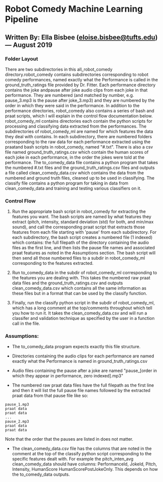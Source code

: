 # Robot Comedy Machine Learning Pipeline

## Written By: Ella Bisbee (eloise.bisbee@tufts.edu) — August 2019

### Folder Layout
There are two subdirectories in this all_robot_comedy directory.robot_comedy contains subdirectories corresponding to robot comedy performances, named exactly what the Performance is called in the ground_truth_ratings file provided by Dr. Fitter. Each performance directory contains the joke andpause after joke audio clips from each joke in that performance. They are numbered (and matched by number, e.g. pause_3.mp3 is the pause after joke_3.mp3) and they are numbered by the order in which they were said in the performance. In addition to the performance directories, robot_comedy also contains a series of bash and praat scripts, which I will explain in the control flow documentation below. robot_comedy_ml contains directories each contain the python scripts for processing and classifying data extracted from the performances. The subdirectories of robot_comedy_ml are named for which features the data they deal with contains. In each subdirectory, there are numbered folders corresponding to the raw data for each performance  extracted using the praatand bash scripts in robot_comedy, named "#.txt".  There is also a csv file named ground_truth_ratings.csv which contain the  human scores of each joke in each performance, in the order the jokes were told at the performance. The to_comedy_data file contains a python program that takes the numbered #.txt files and the ground_truth_ratings.csv files and outputs a file called clean_comedy_data.csv which contains the data from the numbered and ground truth files, cleaned up to be used in classifying. The classify file contains a python program for taking in data from clean_comedy_data and training and testing various classifiers on it.

### Control Flow

1. Run the appropriate bash script in robot_comedy for extracting the features you want. The bash scripts are named by what features they extract (pitch, intensity, standard deviation (std) for both, and min/max sound), and call the corresponding praat script that extracts those features from each file starting with 'pause' from each subdirectory. For each subdirectory, the bash script creates a numbered file (1 indexed) which contains: the full filepath of the directory containing the audio files as the first line, and then lists the pause file names and associated praat features as noted in the Assumptions section. The bash script will then send all those numbered files to a subdir in robot_comedy_ml corresponding to the features extracted.

2. Run to_comedy_data in the subdir of robot_comedy_ml corresponding to the features you are dealing with. This takes the numbered raw praat data files and the ground_truth_ratings.csv and outputs clean_comedy_data.csv which contains all the same information as these files but in a format that can be used by the classify function.

3. Finally, run the classify python script in the subdir of robot_comedy_ml, which has a long comment at the top/comments throughout which tell you how to run it. It takes the clean_comedy_data.csv and will run a classifer and validation technique as specified by the user in a function call in the file.


### Assumptions:

* The to_comedy_data program expects exactly this file structure.

* Directories containing the audio clips for each performance are named exactly what the Performance is named in ground_truth_ratings.csv

* Audio files containing the pause after a joke are named "pause_[order in which they appear in performance, zero indexed].mp3"

* The numbered raw praat data files have the full filepath as the first line and then it will list the full pause file names followed by the extracted praat data from that pause file like so:

```
pause_1.mp3
praat data
praat data
...
pause_2.mp3
praat data
praat data
```

Note that the order that the pauses are listed in does not matter. 

* The clean_comedy_data.csv file has the columns that are noted in the comment at the top of the classify python script corresponding to the specific features dealt with. For example the pitch_inten_avg clean_comedy_data should have columns: PerformanceId, JokeId, Pitch, Intensity, HumanScore HumanScorePostJokeOnly. This depends on how the to_comedy_data outputs.
